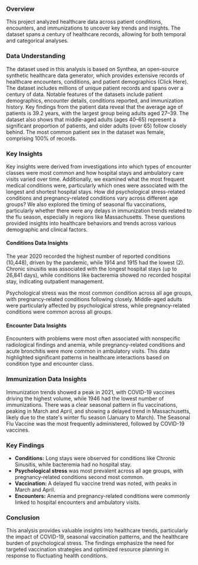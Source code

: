 ### Overview
This project analyzed healthcare data across patient conditions, encounters, and immunizations to uncover key trends and insights. The dataset spans a century of healthcare records, allowing for both temporal and categorical analyses.

### Data Understanding
The dataset used in this analysis is based on Synthea, an open-source synthetic healthcare data generator, which provides extensive records of healthcare encounters, conditions, and patient demographics (Click Here). The dataset includes millions of unique patient records and spans over a century of data. Notable features of the datasets include patient demographics, encounter details, conditions reported, and immunization history. Key findings from the patient data reveal that the average age of patients is 39.2 years, with the largest group being adults aged 27–39. The dataset also shows that middle-aged adults (ages 40–65) represent a significant proportion of patients, and older adults (over 65) follow closely behind. The most common patient sex in the dataset was female, comprising 100% of records. 

### Key Insights 
Key insights were derived from investigations into which types of encounter classes were most common and how hospital stays and ambulatory care visits varied over time. Additionally, we examined what the most frequent medical conditions were, particularly which ones were associated with the longest and shortest hospital stays. How did psychological stress-related conditions and pregnancy-related conditions vary across different age groups? We also explored the timing of seasonal flu vaccinations, particularly whether there were any delays in immunization trends related to the flu season, especially in regions like Massachusetts. These questions provided insights into healthcare behaviors and trends across various demographic and clinical factors.

#### Conditions Data Insights
The year 2020 recorded the highest number of reported conditions (10,448), driven by the pandemic, while 1914 and 1915 had the lowest (2). Chronic sinusitis was associated with the longest hospital stays (up to 26,841 days), while conditions like bacteremia showed no recorded hospital stay, indicating outpatient management.

Psychological stress was the most common condition across all age groups, with pregnancy-related conditions following closely. Middle-aged adults were particularly affected by psychological stress, while pregnancy-related conditions were common across all groups.

#### Encounter Data Insights
Encounters with problems were most often associated with nonspecific radiological findings and anemia, while pregnancy-related conditions and acute bronchitis were more common in ambulatory visits. This data highlighted significant patterns in healthcare interactions based on condition type and encounter class.

### Immunization Data Insights
Immunization trends showed a peak in 2021, with COVID-19 vaccines driving the highest volume, while 1946 had the lowest number of immunizations. There was a clear seasonal pattern in flu vaccinations, peaking in March and April, and showing a delayed trend in Massachusetts, likely due to the state's winter flu season (January to March). The Seasonal Flu Vaccine was the most frequently administered, followed by COVID-19 vaccines.

### Key Findings
* **Conditions:** Long stays were observed for conditions like Chronic Sinusitis, while bacteremia had no hospital stay.
* **Psychological stress** was most prevalent across all age groups, with pregnancy-related conditions second most common.
* **Vaccination:** A delayed flu vaccine trend was noted, with peaks in March and April.
* **Encounters:** Anemia and pregnancy-related conditions were commonly linked to hospital encounters and ambulatory visits.

### Conclusion
This analysis provides valuable insights into healthcare trends, particularly the impact of COVID-19, seasonal vaccination patterns, and the healthcare burden of psychological stress. The findings emphasize the need for targeted vaccination strategies and optimized resource planning in response to fluctuating health conditions.
